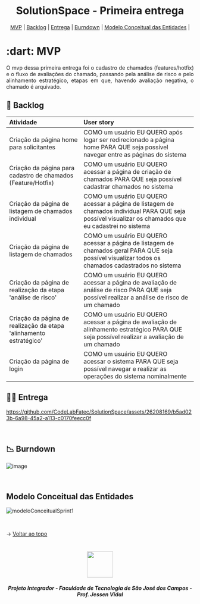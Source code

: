 
<br id="topo">
 
<h1 align="center">SolutionSpace - Primeira entrega</h1>

<p align="center">
    <a href="#mvp">MVP</a> | 
    <a href="#backlog">Backlog</a> |
    <a href="#entrega">Entrega</a> | 
    <a href="#burndown">Burndown</a> | 
    <a href="#modeloConceitual">Modelo Conceitual das Entidades</a> |
</p>
<span id="mvp">
 
<h1> :dart: MVP </h1>
<p align="justify">O mvp dessa primeira entrega foi o cadastro de chamados (features/hotfix) e o fluxo de avaliações do chamado, passando pela análise de risco e pelo alinhamento estratégico, etapas em que, havendo avaliação negativa, o chamado é arquivado.</p>
  
<span id="backlog">

## 📌 Backlog

| Atividade | User story |
| :---- | :---- |
|   Criação da página home para solicitantes   |   COMO um usuário EU QUERO após logar ser redirecionado a página home PARA QUE seja possível navegar entre as páginas do sistema |
|   Criação da página para cadastro de chamados (Feature/Hotfix)   |   COMO um usuário EU QUERO acessar a página de criação de chamados PARA QUE seja possível cadastrar chamados no sistema |
|   Criação da página de listagem de chamados individual   |   COMO um usuário EU QUERO acessar a página de listagem de chamados individual PARA QUE seja possível visualizar os chamados que eu cadastrei no sistema |
|   Criação da página de listagem de chamados   |   COMO um usuário EU QUERO acessar a página de listagem de chamados geral PARA QUE seja possível visualizar todos os chamados cadastrados no sistema |
|   Criação da página de realização da etapa 'análise de risco'   |   COMO um usuário EU QUERO acessar a página de avaliação de análise de risco PARA QUE seja possível realizar a análise de risco de um chamado |
|   Criação da página de realização da etapa 'alinhamento estratégico'   |   COMO um usuário EU QUERO acessar a página de avaliação de alinhamento estratégico PARA QUE seja possível realizar a avaliação de um chamado |
|   Criação da página de login   |   COMO um usuário EU QUERO acessar o sistema PARA QUE seja possível navegar e realizar as operações do sistema nominalmente |

<span id="entrega">
 
## 👩‍💻 Entrega
<p align="center"></p>

https://github.com/CodeLabFatec/SolutionSpace/assets/26208169/b5ad023b-6a98-45a2-a113-c0170feecc0f

<br />


<span id="burndown">

## 📉  Burndown
![image](https://user-images.githubusercontent.com/26208169/229379520-2e436ce7-b236-4a99-9325-55b4f8e5e523.png)

<br>  

<span id="modeloConceitual">

## Modelo Conceitual das Entidades
![modeloConceitualSprint1](https://user-images.githubusercontent.com/26208169/232028256-bdff4646-cdae-4316-999c-38ec13cfc3c3.png)

<br>


  → [Voltar ao topo](#topo)
<h1 align="center"> <img src = "https://fatecsjc-prd.azurewebsites.net/images/logo/fatecsjc_400x192.png" height="70"  align="auto">
<h5 align="center"> Projeto Integrador - Faculdade de Tecnologia de São José dos Campos - Prof. Jessen Vidal </h5>
